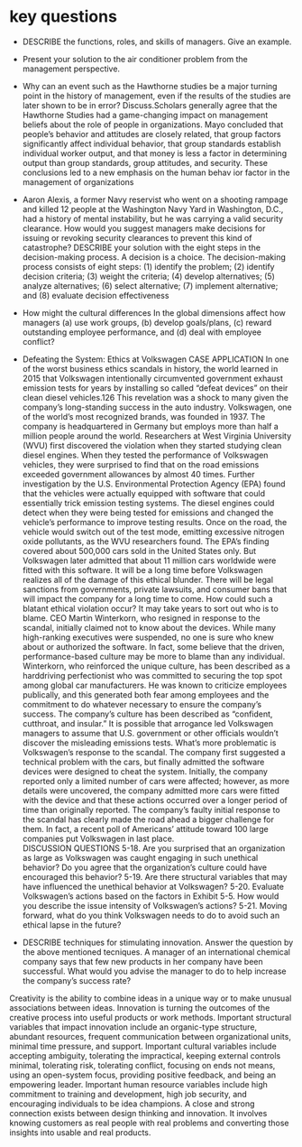 # key questions

* DESCRIBE the functions, roles, and skills of managers. Give an example. 

* Present your solution to the air conditioner problem from the management perspective.

* Why can an event such as the Hawthorne studies be a major turning point in the history of management, even if the results of the studies are later shown to be in error? Discuss.Scholars generally agree that the Hawthorne Studies had a game-changing impact on management beliefs about the role of people in organizations. Mayo concluded that people’s behavior and attitudes are closely related, that group factors significantly affect individual behavior, that group standards establish individual worker output, and that money is less a factor in determining output than group standards, group attitudes, and security. These conclusions led to a new emphasis on the human behav ior factor in the management of organizations

* Aaron Alexis, a former Navy reservist who went on a shooting rampage and killed 12 people at the Washington Navy Yard in Washington, D.C., had a history of mental instability, but he was carrying a valid security clearance. How would you suggest managers make decisions for issuing or revoking security clearances to prevent this kind of catastrophe? DESCRIBE your solution with the eight steps in the decision-making process.
A decision is a choice. The decision-making process consists of eight steps: (1) identify the problem; (2) identify decision criteria; (3) weight the criteria; (4) develop alternatives; (5) analyze alternatives; (6) select alternative; (7) implement alternative; and (8) evaluate decision effectiveness  

* How might the cultural differences In the global dimensions affect how managers (a) use work groups, (b) develop goals/plans, (c) reward outstanding employee performance, and (d) deal with employee conflict?

* Defeating the System: Ethics at Volkswagen CASE APPLICATION 
In one of the worst business ethics scandals in history, the world learned in 2015 that Volkswagen intentionally circumvented government exhaust emission tests for years by installing so called “defeat devices” on their clean diesel vehicles.126 This revelation was a shock to many given the company’s long-standing success in the auto industry. Volkswagen, one of the world’s most recognized brands, was founded in 1937. The company is headquartered in Germany but employs more than half a million people around the world. Researchers at West Virginia University (WVU) first discovered the violation when they started studying clean diesel engines. When they tested the performance of Volkswagen vehicles, they were surprised to find that on the road emissions exceeded government allowances by almost 40 times. Further investigation by the U.S. Environmental Protection Agency (EPA) found that the vehicles were actually equipped with software that could essentially trick emission testing systems. The diesel engines could detect when they were being tested for emissions and changed the vehicle’s performance to improve testing results. Once on the road, the vehicle would switch out of the test mode, emitting excessive nitrogen oxide pollutants, as the WVU researchers found. The EPA’s finding covered about 500,000 cars sold in the United States only. But Volkswagen later admitted that about 11 million cars worldwide were fitted with this software. It will be a long time before Volkswagen realizes all of the damage of this ethical blunder. There will be legal sanctions from governments, private lawsuits, and consumer bans that will impact the company for a long time to come. How could such a blatant ethical violation occur? It may take years to sort out who is to blame. CEO Martin Winterkorn, who resigned in response to the scandal, initially claimed not to know about the devices. While many high-ranking executives were suspended, no one is sure who knew about or authorized the software. In fact, some believe that the driven, performance-based culture may be more to blame than any individual. Winterkorn, who reinforced the unique culture, has been described as a harddriving perfectionist who was committed to securing the top spot among global car manufacturers. He was known to criticize employees publically, and this generated both fear among employees and the commitment to do whatever necessary to ensure the company’s success. The company’s culture has been described as “confident, cutthroat, and insular.” It is possible that arrogance led Volkswagen managers to assume that U.S. government or other officials wouldn’t discover the misleading emissions tests. What’s more problematic is Volkswagen’s response to the scandal. The company first suggested a technical problem with the cars, but finally admitted the software devices were designed to cheat the system. Initially, the company reported only a limited number of cars were affected; however, as more details were uncovered, the company admitted more cars were fitted with the device and that these actions occurred over a longer period of time than originally reported. The company’s faulty initial response to the scandal has clearly made the road ahead a bigger challenge for them. In fact, a recent poll of Americans’ attitude toward 100 large companies put Volkswagen in last place.  
DISCUSSION QUESTIONS 
5-18. Are you surprised that an organization as large as Volkswagen was caught engaging in such unethical behavior? Do you agree that the organization’s culture could have encouraged this behavior? 
5-19. Are there structural variables that may have influenced the unethical behavior at Volkswagen? 
5-20. Evaluate Volkswagen’s actions based on the factors in Exhibit 5-5. How would you describe the issue intensity of Volkswagen’s actions? 
5-21. Moving forward, what do you think Volkswagen needs to do to avoid such an ethical lapse in the future?
* DESCRIBE techniques for stimulating innovation. Answer the question by the above mentioned tecniques. A manager of an international chemical company says that few new products in her company have been successful. What would you advise the manager to do to help increase the company’s success rate?

Creativity is the ability to combine ideas in a unique way or to make unusual associations between ideas. Innovation is turning the outcomes of the creative process into useful products or work methods. Important structural variables that impact innovation include an organic-type structure, abundant resources, frequent communication between organizational units, minimal time pressure, and support. Important cultural variables include accepting ambiguity, tolerating the impractical, keeping external controls minimal, tolerating risk, tolerating conflict, focusing on ends not means, using an open-system focus, providing positive feedback, and being an empowering leader. Important human resource variables include high commitment to training and development, high job security, and encouraging individuals to be idea champions. A close and strong connection exists between design thinking and innovation. It involves knowing customers as real people with real problems and converting those insights into usable and real products.
